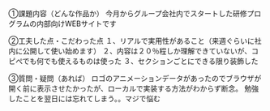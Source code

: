①課題内容（どんな作品か）
今月からグループ会社内でスタートした研修プログラムの内部向けWEBサイトです

②工夫した点・こだわった点
１、リアルで実用性があること（来週ぐらいに社内に公開して使い始めます）
２、内容は２０％程しか理解できていないが、コピぺでも何でも使えるものは使った
３、セクションごとにできる限り装飾した

③質問・疑問（あれば）
ロゴのアニメーションデータがあったのでブラウザが開く前に表示させたかったが、ローカルで実装する方法がわからず断念。
勉強したことを翌日には忘れてしまう。。マジで悩む